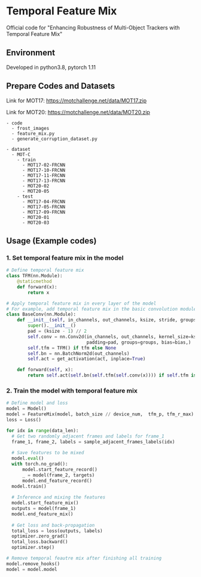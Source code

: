 # Temporal Feature Mix
Official code for "Enhancing Robustness of Multi-Object Trackers with Temporal Feature Mix"

## Environment
Developed in python3.8, pytorch 1.11

## Prepare Codes and Datasets
Link for MOT17: https://motchallenge.net/data/MOT17.zip

Link for MOT20: https://motchallenge.net/data/MOT20.zip

```
- code
  - frost_images
  - feature_mix.py
  - generate_corruption_dataset.py

- dataset
  - MOT-C
    - train
      - MOT17-02-FRCNN
      - MOT17-10-FRCNN
      - MOT17-11-FRCNN
      - MOT17-13-FRCNN
      - MOT20-02
      - MOT20-05
    - test
      - MOT17-04-FRCNN
      - MOT17-05-FRCNN
      - MOT17-09-FRCNN
      - MOT20-01
      - MOT20-03
```

## Usage (Example codes)
### 1. Set temporal feature mix in the model
```python
# Define temporal feature mix
class TFM(nn.Module):
    @staticmethod
    def forward(x):
        return x

# Apply temporal feature mix in every layer of the model
# For example, add temporal feature mix in the basic convolution module of the model
class BaseConv(nn.Module):
    def __init__(self, in_channels, out_channels, ksize, stride, groups=1, bias=False, act="silu", tfm=False):
        super().__init__()
        pad = (ksize - 1) // 2
        self.conv = nn.Conv2d(in_channels, out_channels, kernel_size=ksize, stride=stride,
                              padding=pad, groups=groups, bias=bias,)
        self.tfm = TFM() if tfm else None
        self.bn = nn.BatchNorm2d(out_channels)
        self.act = get_activation(act, inplace=True)

    def forward(self, x):
        return self.act(self.bn(self.tfm(self.conv(x)))) if self.tfm is not None else self.act(self.bn(self.conv(x)))
```

### 2. Train the model with temporal feature mix
```python
# Define model and loss
model = Model()
model = FeatureMix(model, batch_size // device_num,  tfm_p, tfm_r_max)
loss = Loss()

for idx in range(data_len):
  # Get two randomly adjacent frames and labels for frame_1
  frame_1, frame_2, labels = sample_adjacent_frames_labels(idx)
  
  # Save features to be mixed
  model.eval()
  with torch.no_grad():
      model.start_feature_record()
      _ = model(frame_2, targets)
      model.end_feature_record()
  model.train()
  
  # Inference and mixing the features
  model.start_feature_mix()
  outputs = model(frame_1)
  model.end_feature_mix()
  
  # Get loss and back-propagation
  total_loss = loss(outputs, labels)
  optimizer.zero_grad()
  total_loss.backward()
  optimizer.step()

# Remove temporal feautre mix after finishing all training
model.remove_hooks()
model = model.model
```
